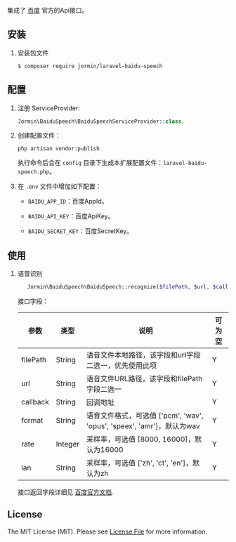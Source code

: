 集成了 [百度](http://www.tuling123.com/) 官方的Api接口。

## 安装

 1. 安装包文件

	``` bash
	$ composer require jormin/laravel-baidu-speech
	```

## 配置

1. 注册 ServiceProvider:
	
	```php
	Jormin\BaiduSpeech\BaiduSpeechServiceProvider::class,
	```

2. 创建配置文件：

	```shell
	php artisan vendor:publish
	```
	
	执行命令后会在 `config` 目录下生成本扩展配置文件：`laravel-baidu-speech.php`。
	
3. 在 `.env` 文件中增加如下配置：

	- `BAIDU_APP_ID`：百度AppId。

	- `BAIDU_API_KEY`：百度ApiKey。

	- `BAIDU_SECRET_KEY`：百度SecretKey。

## 使用

1. 语音识别
    
    ```php
       Jormin\BaiduSpeech\BaiduSpeech::recognize($filePath, $url, $callback);
    ```
     
    接口字段：
    
    | 参数  | 类型  | 说明  | 可为空  |
    | ------------ | ------------ | ------------ | ------------ |
    | filePath | String | 语音文件本地路径，该字段和url字段二选一，优先使用此项 | Y |
    | url | String | 语音文件URL路径，该字段和filePath字段二选一 | Y |
    | callback | String | 回调地址 | Y |
    | format | String | 语音文件格式，可选值 ['pcm', 'wav', 'opus', 'speex', 'amr']，默认为wav | Y |
    | rate | Integer | 采样率，可选值 [8000, 16000]，默认为16000 | Y |
    | lan | String | 采样率，可选值 ['zh', 'ct', 'en']，默认为zh | Y |
    
    接口返回字段详细见 [百度官方文档](http://ai.baidu.com/docs#/ASR-Online-PHP-SDK/top).

## License

The MIT License (MIT). Please see [License File](LICENSE.md) for more information.
